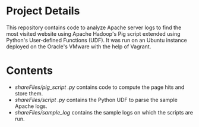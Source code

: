# Project Details

This repository contains code to analyze Apache server logs to find the most visited website using Apache Hadoop's Pig script extended using Python's User-defined Functions (UDF). It was run on an Ubuntu instance deployed on the Oracle's VMware with the help of Vagrant.

# Contents

- *shareFiles/pig_script .py* contains code to compute the page hits and store them.
- *shareFiles/script .py* contains the Python UDF to parse the sample Apache logs.
- *shareFiles/sample_log* contains the sample logs on which the scripts are run.